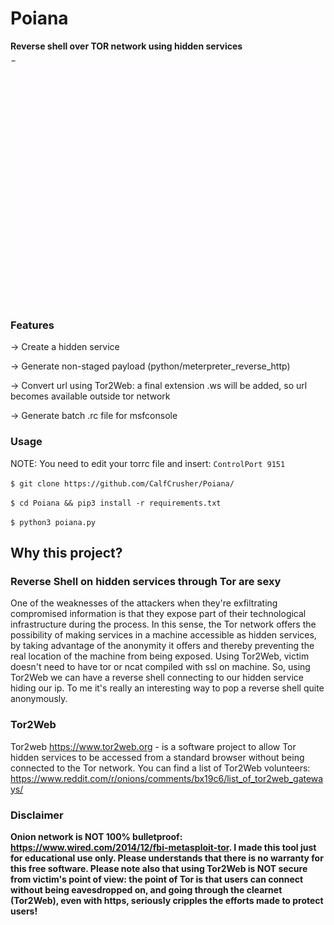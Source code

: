 # Poiana

**Reverse shell over TOR network using hidden services**

![](https://github.com/CalfCrusher/Poiana/blob/main/poiana.gif)

### Features

-> Create a hidden service

-> Generate non-staged payload (python/meterpreter_reverse_http)

-> Convert url using Tor2Web: a final extension .ws will be added, so url becomes available outside tor network

-> Generate batch .rc file for msfconsole

### Usage

NOTE: You need to edit your torrc file and insert: `ControlPort 9151`

`$ git clone https://github.com/CalfCrusher/Poiana/`

`$ cd Poiana && pip3 install -r requirements.txt`

`$ python3 poiana.py`
 
## Why this project?

### Reverse Shell on hidden services through Tor are sexy

One of the weaknesses of the attackers when they're exfiltrating compromised information is that they
expose part of their technological infrastructure during the process. In this sense, the Tor network offers the possibility of making services in a machine accessible as hidden services, by taking advantage of the anonymity it offers and thereby preventing the real location of the machine from being exposed. Using Tor2Web, victim doesn't need to have tor or ncat compiled with ssl on machine. So, using Tor2Web we can have a reverse shell connecting to our hidden service hiding our ip. To me it's really an interesting way to pop a reverse shell quite anonymously.

### Tor2Web

Tor2web https://www.tor2web.org - is a software project to allow Tor hidden services to be accessed from a standard browser without being connected to the Tor network. You can find a list of Tor2Web volunteers: https://www.reddit.com/r/onions/comments/bx19c6/list_of_tor2web_gateways/

### Disclaimer

**Onion network is NOT 100% bulletproof: https://www.wired.com/2014/12/fbi-metasploit-tor.
I made this tool just for educational use only. Please understands that there is no warranty for this free software. Please note also that using Tor2Web is NOT secure from victim's point of view: the point of Tor is that users can connect without being eavesdropped on, and going through the clearnet (Tor2Web), even with https, seriously cripples the efforts made to protect users!**

